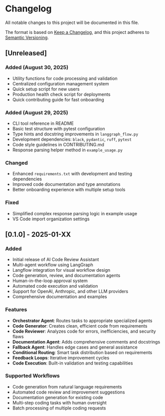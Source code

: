 # Changelog

All notable changes to this project will be documented in this file.

The format is based on [Keep a Changelog](https://keepachangelog.com/en/1.0.0/),
and this project adheres to [Semantic Versioning](https://semver.org/spec/v2.0.0.html).

## [Unreleased]

### Added (August 30, 2025)
- Utility functions for code processing and validation
- Centralized configuration management system
- Quick setup script for new users  
- Production health check script for deployments
- Quick contributing guide for fast onboarding

### Added (August 29, 2025)
- CLI tool reference in README
- Basic test structure with pytest configuration
- Type hints and docstring improvements in `langgraph_flow.py`
- Development dependencies: `black`, `pydantic`, `ruff`, `pytest`
- Code style guidelines in CONTRIBUTING.md
- Response parsing helper method in `example_usage.py`

### Changed
- Enhanced `requirements.txt` with development and testing dependencies
- Improved code documentation and type annotations
- Better onboarding experience with multiple setup tools

### Fixed
- Simplified complex response parsing logic in example usage
- VS Code import organization settings

## [0.1.0] - 2025-01-XX

### Added
- Initial release of AI Code Review Assistant
- Multi-agent workflow using LangGraph
- Langflow integration for visual workflow design
- Code generation, review, and documentation agents
- Human-in-the-loop approval system
- Automated code execution and validation
- Support for OpenAI, Anthropic, and other LLM providers
- Comprehensive documentation and examples

### Features
- **Orchestrator Agent**: Routes tasks to appropriate specialized agents
- **Code Generator**: Creates clean, efficient code from requirements
- **Code Reviewer**: Analyzes code for errors, inefficiencies, and security flaws
- **Documentation Agent**: Adds comprehensive comments and docstrings
- **Fallback Agent**: Handles edge cases and general assistance
- **Conditional Routing**: Smart task distribution based on requirements
- **Feedback Loops**: Iterative improvement cycles
- **Code Execution**: Built-in validation and testing capabilities

### Supported Workflows
- Code generation from natural language requirements
- Automated code review and improvement suggestions
- Documentation generation for existing code
- Multi-step coding tasks with human oversight
- Batch processing of multiple coding requests
